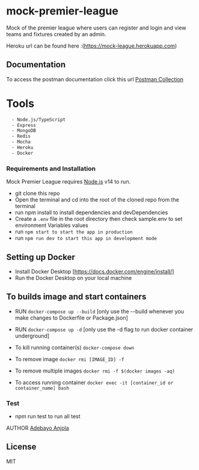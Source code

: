 # mock-premier-league

Mock of the premier league where users can register and login and view teams and fixtures created by an admin.

Heroku url can be found here :(https://mock-league.herokuapp.com)

## Documentation
To access the postman documentation click this url
[Postman Collection](https://documenter.getpostman.com/view/7087675/UVkiTe9n)


# Tools
```sh
  - Node.js/TypeScript     
  - Express
  - MongoDB
  - Redis
  - Mocha
  - Heroku
  - Docker
```
### Requirements and Installation

Mock Premier League requires [Node.js](https://nodejs.org/) v14 to run.

- git clone this repo
- Open the terminal and cd into the root of the cloned repo from the terminal
- run npm install to install dependencies and devDependencies
- Create a `.env` file in the root directory then check sample.env to set environment Variables values
- run `npm start to start the app in production`
- run `npm run dev to start this app in development mode`

## Setting up Docker

- Install Docker Desktop [https://docs.docker.com/engine/install/]
- Run the Docker Desktop on your local machine
## To builds image and start containers

- RUN `docker-compose up --build` [only use the --build whenever you make changes to Dockerfile or Package.json]

- RUN `docker-compose up -d` [only use the -d flag to run docker container underground]

- To kill running container(s) `docker-compose down`
- To remove image `docker rmi [IMAGE_ID] -f`
- To remove multiple images `docker rmi -f $(docker images -aq)`
- To access running container `docker exec -it [container_id or container_name] bash`

### Test
- npm run test to run all test

AUTHOR
[Adebayo Anjola](https://github.com/anjorlar)

License
----

MIT
